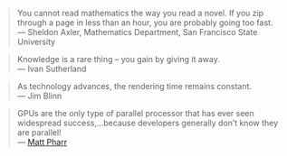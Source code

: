   
> You cannot read mathematics the way you read a novel. If you zip through a page in less than an hour, you are probably going too fast.   
> — Sheldon Axler, Mathematics Department, San Francisco State University

> Knowledge is a rare thing – you gain by giving it away.  
> — Ivan Sutherland

> As technology advances, the rendering time remains constant.  
> — Jim Blinn

> GPUs are the only type of parallel processor that has ever seen widespread success,...because developers generally don’t know they are parallel!  
> — [Matt Pharr](https://www.pharr.org/matt/talks/graphicshardware.pdf)

